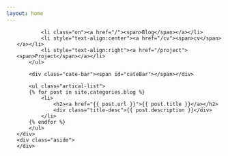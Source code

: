 ```yaml
---
layout: home
---
```


<div class="index-content blog">
    <div class="section">
        <ul class="artical-cate">

            <li class="on"><a href="/"><span>Blog</span></a></li>
            <li style="text-align:center"><a href="/cv"><span>cv</span></a></li>
            <li style="text-align:right"><a href="/project"><span>Project</span></a></li>
        </ul>

        <div class="cate-bar"><span id="cateBar"></span></div>

        <ul class="artical-list">
        {% for post in site.categories.blog %}
            <li>
                <h2><a href="{{ post.url }}">{{ post.title }}</a></h2>
                <div class="title-desc">{{ post.description }}</div>
            </li>
        {% endfor %}
        </ul>
    </div>
    <div class="aside">
    </div>
</div>
